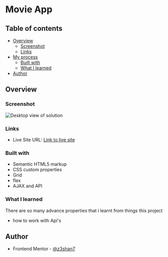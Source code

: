 # Movie App


## Table of contents

- [Overview](#overview)
  - [Screenshot](#screenshot)
  - [Links](#links)
- [My process](#my-process)
  - [Built with](#built-with)
  - [What I learned](#what-i-learned)
- [Author](#author)



## Overview


### Screenshot

![Desktop view of solution](./desktop.png)


### Links

- Live Site URL: [Link to live site]()



### Built with

- Semantic HTML5 markup
- CSS custom properties
- Grid
- flex
- AJAX and API


### What I learned

There are so many advance properties that i learnt from things this project

- how to work with Api's




## Author

- Frontend Mentor - [@z3shan7](https://www.frontendmentor.io/profile/z3shan7)
